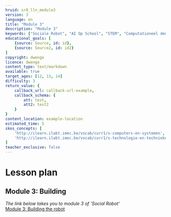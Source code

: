 ```yaml
---
hruid: sr0_lln_module3
version: 3
language: en
title: "Module 3"
description: "Module 3"
keywords: ["Sociale Robot", "AI Op School", "STEM", "Computationeel denken", "Grafisch programmeren"]
educational_goals: [
    {source: Source, id: id}, 
    {source: Source2, id: id2}
]
copyright: dwengo
licence: dwengo
content_type: text/markdown
available: true
target_ages: [12, 13, 14]
difficulty: 3
return_value: {
    callback_url: callback-url-example,
    callback_schema: {
        att: test,
        att2: test2
    }
}
content_location: example-location
estimated_time: 5
skos_concepts: [
    'http://ilearn.ilabt.imec.be/vocab/curr1/s-computers-en-systemen', 
    'http://ilearn.ilabt.imec.be/vocab/curr1/s-technologie-en-technieken'
]
teacher_exclusive: false
---
```


# Lesson plan
## Module 3: Building

*The link below takes you to module 3 of 'Social Robot'* <br>
[Module 3: Building the robot](https://www.dwengo.org/learning-path.html?hruid=sr3&language=en "Module 3")